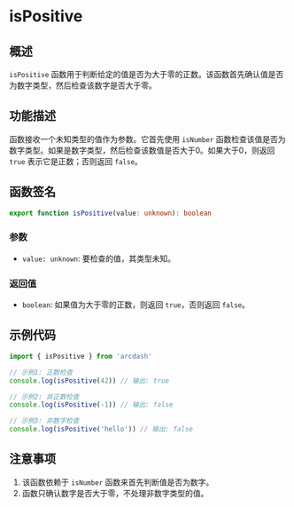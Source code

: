 # isPositive

## 概述
`isPositive` 函数用于判断给定的值是否为大于零的正数。该函数首先确认值是否为数字类型，然后检查该数字是否大于零。

## 功能描述
函数接收一个未知类型的值作为参数。它首先使用 `isNumber` 函数检查该值是否为数字类型。如果是数字类型，然后检查该数值是否大于0。如果大于0，则返回 `true` 表示它是正数；否则返回 `false`。

## 函数签名
```typescript
export function isPositive(value: unknown): boolean
```

### 参数
- `value: unknown`: 要检查的值，其类型未知。

### 返回值
- `boolean`: 如果值为大于零的正数，则返回 `true`，否则返回 `false`。

## 示例代码
```typescript
import { isPositive } from 'arcdash'

// 示例1: 正数检查
console.log(isPositive(42)) // 输出: true

// 示例2: 非正数检查
console.log(isPositive(-1)) // 输出: false

// 示例3: 非数字检查
console.log(isPositive('hello')) // 输出: false
```

## 注意事项
1. 该函数依赖于 `isNumber` 函数来首先判断值是否为数字。
2. 函数只确认数字是否大于零，不处理非数字类型的值。
